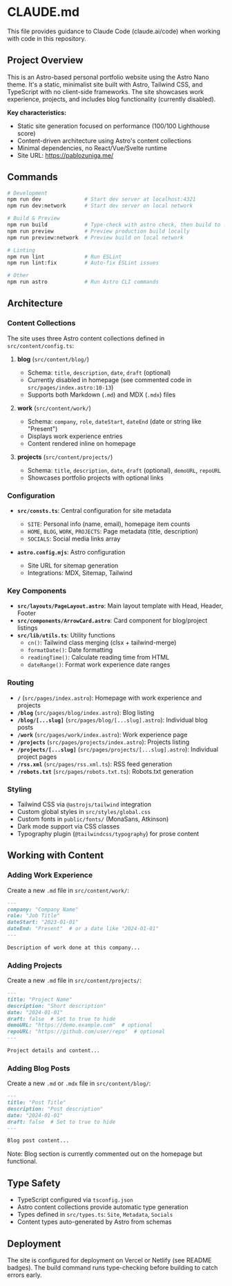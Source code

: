 # CLAUDE.md

This file provides guidance to Claude Code (claude.ai/code) when working with code in this repository.

## Project Overview

This is an Astro-based personal portfolio website using the Astro Nano theme. It's a static, minimalist site built with Astro, Tailwind CSS, and TypeScript with no client-side frameworks. The site showcases work experience, projects, and includes blog functionality (currently disabled).

**Key characteristics:**
- Static site generation focused on performance (100/100 Lighthouse score)
- Content-driven architecture using Astro's content collections
- Minimal dependencies, no React/Vue/Svelte runtime
- Site URL: https://pablozuniga.me/

## Commands

```bash
# Development
npm run dev              # Start dev server at localhost:4321
npm run dev:network      # Start dev server on local network

# Build & Preview
npm run build            # Type-check with astro check, then build to ./dist/
npm run preview          # Preview production build locally
npm run preview:network  # Preview build on local network

# Linting
npm run lint             # Run ESLint
npm run lint:fix         # Auto-fix ESLint issues

# Other
npm run astro            # Run Astro CLI commands
```

## Architecture

### Content Collections

The site uses three Astro content collections defined in `src/content/config.ts`:

1. **blog** (`src/content/blog/`)
   - Schema: `title`, `description`, `date`, `draft` (optional)
   - Currently disabled in homepage (see commented code in `src/pages/index.astro:10-13`)
   - Supports both Markdown (`.md`) and MDX (`.mdx`) files

2. **work** (`src/content/work/`)
   - Schema: `company`, `role`, `dateStart`, `dateEnd` (date or string like "Present")
   - Displays work experience entries
   - Content rendered inline on homepage

3. **projects** (`src/content/projects/`)
   - Schema: `title`, `description`, `date`, `draft` (optional), `demoURL`, `repoURL`
   - Showcases portfolio projects with optional links

### Configuration

- **`src/consts.ts`**: Central configuration for site metadata
  - `SITE`: Personal info (name, email), homepage item counts
  - `HOME`, `BLOG`, `WORK`, `PROJECTS`: Page metadata (title, description)
  - `SOCIALS`: Social media links array

- **`astro.config.mjs`**: Astro configuration
  - Site URL for sitemap generation
  - Integrations: MDX, Sitemap, Tailwind

### Key Components

- **`src/layouts/PageLayout.astro`**: Main layout template with Head, Header, Footer
- **`src/components/ArrowCard.astro`**: Card component for blog/project listings
- **`src/lib/utils.ts`**: Utility functions
  - `cn()`: Tailwind class merging (clsx + tailwind-merge)
  - `formatDate()`: Date formatting
  - `readingTime()`: Calculate reading time from HTML
  - `dateRange()`: Format work experience date ranges

### Routing

- **`/`** (`src/pages/index.astro`): Homepage with work experience and projects
- **`/blog`** (`src/pages/blog/index.astro`): Blog listing
- **`/blog/[...slug]`** (`src/pages/blog/[...slug].astro`): Individual blog posts
- **`/work`** (`src/pages/work/index.astro`): Work experience page
- **`/projects`** (`src/pages/projects/index.astro`): Projects listing
- **`/projects/[...slug]`** (`src/pages/projects/[...slug].astro`): Individual project pages
- **`/rss.xml`** (`src/pages/rss.xml.ts`): RSS feed generation
- **`/robots.txt`** (`src/pages/robots.txt.ts`): Robots.txt generation

### Styling

- Tailwind CSS via `@astrojs/tailwind` integration
- Custom global styles in `src/styles/global.css`
- Custom fonts in `public/fonts/` (MonaSans, Atkinson)
- Dark mode support via CSS classes
- Typography plugin (`@tailwindcss/typography`) for prose content

## Working with Content

### Adding Work Experience

Create a new `.md` file in `src/content/work/`:

```markdown
---
company: "Company Name"
role: "Job Title"
dateStart: "2023-01-01"
dateEnd: "Present"  # or a date like "2024-01-01"
---

Description of work done at this company...
```

### Adding Projects

Create a new `.md` file in `src/content/projects/`:

```markdown
---
title: "Project Name"
description: "Short description"
date: "2024-01-01"
draft: false  # Set to true to hide
demoURL: "https://demo.example.com"  # optional
repoURL: "https://github.com/user/repo"  # optional
---

Project details and content...
```

### Adding Blog Posts

Create a new `.md` or `.mdx` file in `src/content/blog/`:

```markdown
---
title: "Post Title"
description: "Post description"
date: "2024-01-01"
draft: false  # Set to true to hide
---

Blog post content...
```

Note: Blog section is currently commented out on the homepage but functional.

## Type Safety

- TypeScript configured via `tsconfig.json`
- Astro content collections provide automatic type generation
- Types defined in `src/types.ts`: `Site`, `Metadata`, `Socials`
- Content types auto-generated by Astro from schemas

## Deployment

The site is configured for deployment on Vercel or Netlify (see README badges). The build command runs type-checking before building to catch errors early.